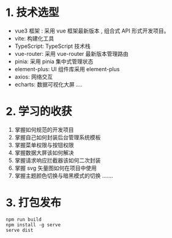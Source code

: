 # 1. 技术选型
- vue3 框架 : 采用 vue 框架最新版本 , 组合式 API 形式开发项目。
- vite: 构建化工具
- TypeScript: TypeScript 技术栈
- vue-router: 采用 vue-router 最新版本管理路由
- pinia: 采用 pinia 集中式管理状态
- element-plus: UI 组件库采用 element-plus
- axios: 网络交互
- echarts: 数据可视化大屏 ....

# 2. 学习的收获
1. 掌握如何规范的开发项目
2. 掌握自己如何封装后台管理系统模板
3. 掌握菜单权限与按钮权限
4. 掌握数据大屏该如何解决
5. 掌握请求响应拦截器该如何二次封装
6. 掌握 svg 矢量图如何在项目中使用
7. 掌握主题颜色切换与暗黑模式的切换 .......

# 3. 打包发布
    npm run build
    npm install -g serve
    serve dist